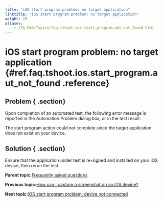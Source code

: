 ```yaml
--- 
title: "iOS start program problem: no target application"
linktitle: "iOS start program problem: no target application"
weight: 20
aliases: 
    - /TA_FAQ/Topics/faq.tshoot.ios.start_program.aut_not_found.html
---
```

# iOS start program problem: no target application {#ref.faq.tshoot.ios.start_program.aut_not_found .reference}

## Problem { .section}

Upon completion of an automated test, the following error message is reported in the Automation Problem dialog box, or in the test result:

The start program action could not complete since the target application does not exist on your device.

## Solution { .section}

Ensure that the application under test is re-signed and installed on your iOS device, then rerun the test.

**Parent topic:**[Frequently asked questions](../../TA_Help/Topics/Support_FAQ.html)

**Previous topic:**[How can I capture a screenshot on an iOS device?](../../TA_FAQ/Topics/faq.howto.capture_ios_screenshot.html)

**Next topic:**[iOS start program problem: device not connected](../../TA_FAQ/Topics/faq.tshoot.ios.start_program.device_not_connected.html)

